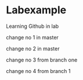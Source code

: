 # Labexample
Learning Github in lab

change no 1 in master

change no 2 in master

change no 3 from branch one

change no 4 from branch 1
